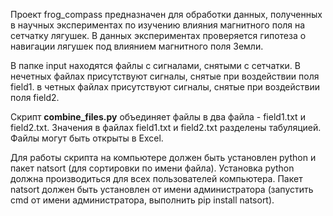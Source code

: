 Проект frog_compass предназначен для обработки данных, полученных в научных экспериментах
по изучению влияния магнитного поля на сетчатку лягушек. В данных экспериментах проверяется
гипотеза о навигации лягушек под влиянием магнитного поля Земли.

В папке input находятся файлы с сигналами, снятыми с сетчатки.
В нечетных файлах присутствуют сигналы, снятые при воздействии поля field1.
в четных файлах присутствуют сигналы, снятые при воздействии поля field2.

Скрипт **combine_files.py** объединяет файлы в два файла - field1.txt и field2.txt.
Значения в файлах field1.txt и field2.txt разделены табуляцией. Файлы могут быть открыты в Excel.

Для работы скрипта на компьютере должен быть установлен python и пакет natsort
(для сортировки по имени файла).
Установка python должна производиться для всех пользователей компьютера.
Пакет natsort должен быть установлен от имени администратора
(запустить cmd от имени администратора, выполнить pip install natsort).
